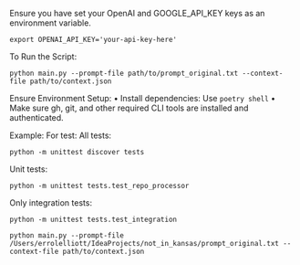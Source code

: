 Ensure you have set your OpenAI and GOOGLE_API_KEY keys as an environment variable.

```shell
export OPENAI_API_KEY='your-api-key-here'
```


To Run the Script:
```shell
python main.py --prompt-file path/to/prompt_original.txt --context-file path/to/context.json
```
Ensure Environment Setup:
	•	Install dependencies: Use `poetry shell`
	•	Make sure gh, git, and other required CLI tools are installed and authenticated.

Example:
For test:
All tests:
```shell
python -m unittest discover tests
```
Unit tests:
```shell
python -m unittest tests.test_repo_processor
```
Only integration tests:
```shell
python -m unittest tests.test_integration
```

```shell
python main.py --prompt-file /Users/errolelliott/IdeaProjects/not_in_kansas/prompt_original.txt --context-file path/to/context.json
```